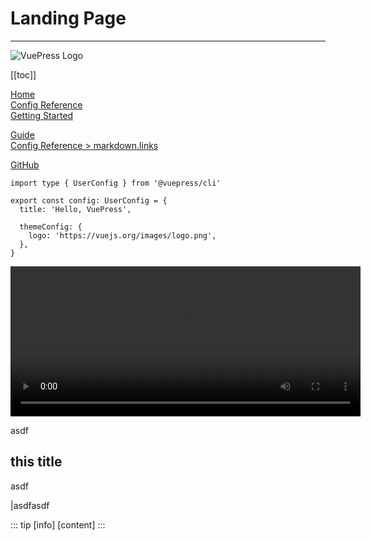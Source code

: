 <!-- # Hello LunarVim 🍝 -->
# Landing Page
<!-- --- -->
<!-- lang: en-US -->
<!-- title: Title of this page -->
<!-- description: Description of this page -->
---

<!-- ![LunarVim Logo](/assets/lunarvim_logo.png) -->

<img :src="$withBase('/assets/lunarvim_logo.png')" alt="VuePress Logo">


[[toc]]
<!-- relative path -->
[Home](../README.md)  
[Config Reference](../reference/config.md)  
[Getting Started](./getting-started.md)  
<!-- absolute path -->
[Guide](/guide/README.md)  
[Config Reference > markdown.links](/reference/config.md#links)  
<!-- URL -->
[GitHub](https://github.com)  

```ts{1,6-8}
import type { UserConfig } from '@vuepress/cli'

export const config: UserConfig = {
  title: 'Hello, VuePress',

  themeConfig: {
    logo: 'https://vuejs.org/images/logo.png',
  },
}
```
<video width="560" height="240" controls>
  <source src="https://sample-videos.com/video123/mp4/480/big_buck_bunny_480p_1mb.mp4" type="video/mp4">
  Your browser does not support the video tag.
</video> 

asdf


## this title


asdf

|asdfasdf


::: tip [info]
[content]
:::

<!-- tip -->
<!-- warning -->
<!-- danger -->
<!-- details -->
<!-- codeGroup -->
<!-- codeGroupItem -->
